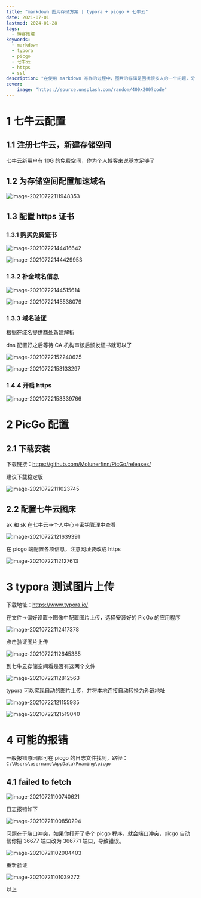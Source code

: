 ```yaml
---
title: "markdown 图片存储方案 | typora + picgo + 七牛云"
date: 2021-07-01
lastmod: 2024-01-28
tags:
  - 博客搭建
keywords:
  - markdown
  - typora
  - picgo
  - 七牛云
  - https
  - ssl
description: "在使用 markdown 写作的过程中，图片的存储是困扰很多人的一个问题，分享下我目前采用的 typora + picgo + 七牛云 的图床配置流程"
cover:
    image: "https://source.unsplash.com/random/400x200?code"
---
```


# 1 七牛云配置

## 1.1 注册七牛云，新建存储空间

七牛云新用户有 10G 的免费空间，作为个人博客来说基本足够了

## 1.2 为存储空间配置加速域名

![image-20210722111948353](https://image.lvbibir.cn/blog/20210722121833.png)

## 1.3 配置 https 证书

### 1.3.1 购买免费证书

![image-20210722144416642](https://image.lvbibir.cn/blog/image-20210722144416642.png)

![image-20210722144429953](https://image.lvbibir.cn/blog/image-20210722144429953.png)

### 1.3.2 补全域名信息

![image-20210722144515614](https://image.lvbibir.cn/blog/image-20210722144515614.png)

![image-20210722145538079](https://image.lvbibir.cn/blog/image-20210722145538079.png)

### 1.3.3 域名验证

根据在域名提供商处新建解析

dns 配置好之后等待 CA 机构审核后颁发证书就可以了

![image-20210722152240625](https://image.lvbibir.cn/blog/image-20210722152240625.png)

![image-20210722153133297](https://image.lvbibir.cn/blog/image-20210722153133297.png)

### 1.4.4 开启 https

![image-20210722153339766](https://image.lvbibir.cn/blog/image-20210722153339766.png)

# 2 PicGo 配置

## 2.1 下载安装

下载链接：<https://github.com/Molunerfinn/PicGo/releases/>

建议下载稳定版

![image-20210722111023745](https://image.lvbibir.cn/blog/20210722121831.png)

## 2.2 配置七牛云图床

ak 和 sk 在七牛云→个人中心→密钥管理中查看

![image-20210722121639391](https://image.lvbibir.cn/blog/20210722121834.png)

在 picgo 端配置各项信息，注意网址要改成 https

![image-20210722112127613](https://image.lvbibir.cn/blog/20210722121835.png)

# 3 typora 测试图片上传

下载地址：<https://www.typora.io/>

在文件→偏好设置→图像中配置图片上传，选择安装好的 PicGo 的应用程序

![image-20210722112417378](https://image.lvbibir.cn/blog/20210722121836.png)

点击验证图片上传

![image-20210722112645385](https://image.lvbibir.cn/blog/20210722121837.png)

到七牛云存储空间看是否有这两个文件

![image-20210722112812563](https://image.lvbibir.cn/blog/20210722121838.png)

typora 可以实现自动的图片上传，并将本地连接自动转换为外链地址

![image-20210722121155935](https://image.lvbibir.cn/blog/20210722121839.png)

![image-20210722121519040](https://image.lvbibir.cn/blog/20210722121519.png)

# 4 可能的报错

一般报错原因都可在 picgo 的日志文件找到，路径：`C:\Users\username\AppData\Roaming\picgo`

## 4.1 failed to fetch

![image-20210721100740621](https://image.lvbibir.cn/blog/image-20210721100850294.png)

日志报错如下

![image-20210721100850294](https://image.lvbibir.cn/blog/image-20210721102004403.png)

问题在于端口冲突，如果你打开了多个 picgo 程序，就会端口冲突，picgo 自动帮你把 36677 端口改为 366771 端口，导致错误。

![image-20210721102004403](https://image.lvbibir.cn/blog/image-20210721101018536.png)

重新验证

![image-20210721101039272](https://image.lvbibir.cn/blog/image-20210721100740621.png)

以上
